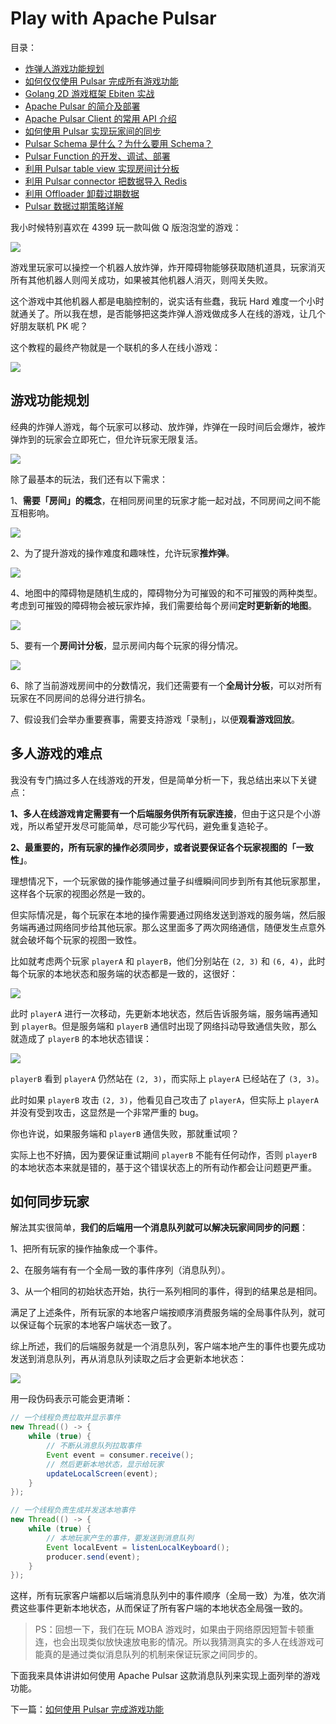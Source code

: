 # Play with Apache Pulsar

目录：
 - [炸弹人游戏功能规划](./README.md)
 - [如何仅仅使用 Pulsar 完成所有游戏功能](./docs/用pulsar实现游戏需求.md)
 - [Golang 2D 游戏框架 Ebiten 实战](./docs/游戏框架简介.md)
 - [Apache Pulsar 的简介及部署](./docs/pulsar介绍及启动.md)
 - [Apache Pulsar Client 的常用 API 介绍](./docs/pulsar介绍及启动.md)
 - [如何使用 Pulsar 实现玩家间的同步]()
 - [Pulsar Schema 是什么？为什么要用 Schema？]()
 - [Pulsar Function 的开发、调试、部署]()
 - [利用 Pulsar table view 实现房间计分板]()
 - [利用 Pulsar connector 把数据导入 Redis]()
 - [利用 Offloader 卸载过期数据]()
 - [Pulsar 数据过期策略详解]()

我小时候特别喜欢在 4399 玩一款叫做 Q 版泡泡堂的游戏：

![](./images/0.jpg)

游戏里玩家可以操控一个机器人放炸弹，炸开障碍物能够获取随机道具，玩家消灭所有其他机器人则闯关成功，如果被其他机器人消灭，则闯关失败。

这个游戏中其他机器人都是电脑控制的，说实话有些蠢，我玩 Hard 难度一个小时就通关了。所以我在想，是否能够把这类炸弹人游戏做成多人在线的游戏，让几个好朋友联机 PK 呢？

这个教程的最终产物就是一个联机的多人在线小游戏：

![](./images/preview.jpg)

## 游戏功能规划

经典的炸弹人游戏，每个玩家可以移动、放炸弹，炸弹在一段时间后会爆炸，被炸弹炸到的玩家会立即死亡，但允许玩家无限复活。

![](./images/revive.gif)

除了最基本的玩法，我们还有以下需求：

1、**需要「房间」的概念**，在相同房间里的玩家才能一起对战，不同房间之间不能互相影响。

![](./images/roomname.jpg)

2、为了提升游戏的操作难度和趣味性，允许玩家**推炸弹**。

![](./images/pushbomb.gif)

4、地图中的障碍物是随机生成的，障碍物分为可摧毁的和不可摧毁的两种类型。考虑到可摧毁的障碍物会被玩家炸掉，我们需要给每个房间**定时更新新的地图**。

![](./images/mapupdate.gif)

5、要有一个**房间计分板**，显示房间内每个玩家的得分情况。

![](./images/scoreboard.jpg)

6、除了当前游戏房间中的分数情况，我们还需要有一个**全局计分板**，可以对所有玩家在不同房间的总得分进行排名。

7、假设我们会举办重要赛事，需要支持游戏「录制」，以便**观看游戏回放**。

## 多人游戏的难点

我没有专门搞过多人在线游戏的开发，但是简单分析一下，我总结出来以下关键点：

**1、多人在线游戏肯定需要有一个后端服务供所有玩家连接**，但由于这只是个小游戏，所以希望开发尽可能简单，尽可能少写代码，避免重复造轮子。

**2、最重要的，所有玩家的操作必须同步，或者说要保证各个玩家视图的「一致性」**。

理想情况下，一个玩家做的操作能够通过量子纠缠瞬间同步到所有其他玩家那里，这样各个玩家的视图必然是一致的。

但实际情况是，每个玩家在本地的操作需要通过网络发送到游戏的服务端，然后服务端再通过网络同步给其他玩家。那么这里面多了两次网络通信，随便发生点意外就会破坏每个玩家的视图一致性。

比如就考虑两个玩家 `playerA` 和 `playerB`，他们分别站在 `(2, 3)` 和 `(6, 4)`，此时每个玩家的本地状态和服务端的状态都是一致的，这很好：

![](./images/1.jpeg)

此时 `playerA` 进行一次移动，先更新本地状态，然后告诉服务端，服务端再通知到 `playerB`。但是服务端和 `playerB` 通信时出现了网络抖动导致通信失败，那么就造成了 `playerB` 的本地状态错误：

![](./images/2.jpeg)

`playerB` 看到 `playerA` 仍然站在 `(2, 3)`，而实际上 `playerA` 已经站在了 `(3, 3)`。

此时如果 `playerB` 攻击 `(2, 3)`，他看见自己攻击了 `playerA`，但实际上 `playerA` 并没有受到攻击，这显然是一个非常严重的 bug。

你也许说，如果服务端和 `playerB` 通信失败，那就重试呗？

实际上也不好搞，因为要保证重试期间 `playerB` 不能有任何动作，否则 `playerB` 的本地状态本来就是错的，基于这个错误状态上的所有动作都会让问题更严重。

## 如何同步玩家

解法其实很简单，**我们的后端用一个消息队列就可以解决玩家间同步的问题**：

1、把所有玩家的操作抽象成一个事件。

2、在服务端有有一个全局一致的事件序列（消息队列）。

3、从一个相同的初始状态开始，执行一系列相同的事件，得到的结果总是相同。

满足了上述条件，所有玩家的本地客户端按顺序消费服务端的全局事件队列，就可以保证每个玩家的本地客户端状态一致了。

综上所述，我们的后端服务就是一个消息队列，客户端本地产生的事件也要先成功发送到消息队列，再从消息队列读取之后才会更新本地状态：

![](./images/3.jpeg)

用一段伪码表示可能会更清晰：

```java
// 一个线程负责拉取并显示事件
new Thread(() -> {
    while (true) {
        // 不断从消息队列拉取事件
        Event event = consumer.receive();
        // 然后更新本地状态，显示给玩家
        updateLocalScreen(event);
    }
});

// 一个线程负责生成并发送本地事件
new Thread(() -> {
    while (true) {
        // 本地玩家产生的事件，要发送到消息队列
        Event localEvent = listenLocalKeyboard();
        producer.send(event);
    }
});
```

这样，所有玩家客户端都以后端消息队列中的事件顺序（全局一致）为准，依次消费这些事件更新本地状态，从而保证了所有客户端的本地状态全局强一致的。

> PS：回想一下，我们在玩 MOBA 游戏时，如果由于网络原因短暂卡顿重连，也会出现类似放快速放电影的情况。所以我猜测真实的多人在线游戏可能真的是通过类似消息队列的机制来保证玩家之间同步的。

下面我来具体讲讲如何使用 Apache Pulsar 这款消息队列来实现上面列举的游戏功能。

下一篇：[如何使用 Pulsar 完成游戏功能](./docs/用pulsar实现游戏需求.md)